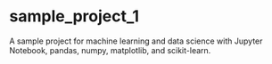 # sample_project_1

A sample project for machine learning and data science with Jupyter Notebook, pandas, numpy, matplotlib, and scikit-learn.
